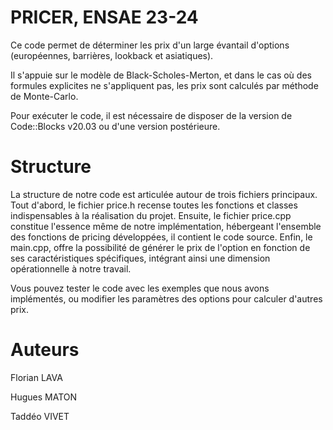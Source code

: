 # **PRICER, ENSAE 23-24**

Ce code permet de déterminer les prix d'un large évantail d'options (européennes, barrières, lookback et asiatiques).

Il s'appuie sur le modèle de Black-Scholes-Merton, et dans le cas où des formules explicites ne s'appliquent pas, les prix sont calculés par méthode de Monte-Carlo.

Pour exécuter le code, il est nécessaire de disposer de la version de Code::Blocks v20.03 ou d'une version postérieure.

# Structure

La structure de notre code est articulée autour de trois fichiers principaux. Tout d'abord, le fichier price.h recense toutes les fonctions et classes indispensables à la réalisation du projet. Ensuite, le fichier price.cpp constitue l'essence même de notre implémentation, hébergeant l'ensemble des fonctions de pricing développées, il contient le code source. Enfin, le main.cpp, offre la possibilité de générer le prix de l'option en fonction de ses caractéristiques spécifiques, intégrant ainsi une dimension opérationnelle à notre travail.

Vous pouvez tester le code avec les exemples que nous avons implémentés, ou modifier les paramètres des options pour calculer d'autres prix.

# Auteurs

Florian LAVA

Hugues MATON

Taddéo VIVET
